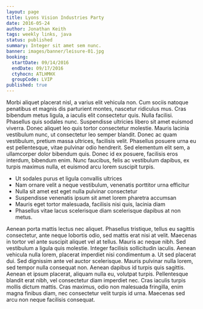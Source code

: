 ```yaml
---
layout: page
title: Lyons Vision Industries Party
date: 2016-05-24
author: Jonathan Keith
tags: weekly links, java
status: published
summary: Integer sit amet sem nunc.
banner: images/banner/leisure-01.jpg
booking:
  startDate: 09/14/2016
  endDate: 09/17/2016
  ctyhocn: ATLHMHX
  groupCode: LVIP
published: true
---
```

Morbi aliquet placerat nisl, a varius elit vehicula non. Cum sociis natoque penatibus et magnis dis parturient montes, nascetur ridiculus mus. Cras bibendum metus ligula, a iaculis elit consectetur quis. Nulla facilisi. Phasellus quis sodales nunc. Suspendisse ultricies libero sit amet euismod viverra. Donec aliquet leo quis tortor consectetur molestie. Mauris lacinia vestibulum nunc, ut consectetur leo semper blandit. Donec ac quam vestibulum, pretium massa ultrices, facilisis velit. Phasellus posuere urna eu est pellentesque, vitae pulvinar odio hendrerit. Sed elementum elit sem, a ullamcorper dolor bibendum quis. Donec id ex posuere, facilisis eros interdum, bibendum enim. Nunc faucibus, felis ac vestibulum dapibus, ex turpis maximus nulla, et euismod arcu lorem suscipit turpis.

* Ut sodales purus et ligula convallis ultrices
* Nam ornare velit a neque vestibulum, venenatis porttitor urna efficitur
* Nulla sit amet est eget nulla pulvinar consectetur
* Suspendisse venenatis ipsum sit amet lorem pharetra accumsan
* Mauris eget tortor malesuada, facilisis nisi quis, lacinia diam
* Phasellus vitae lacus scelerisque diam scelerisque dapibus at non metus.

Aenean porta mattis lectus nec aliquet. Phasellus tristique, tellus eu sagittis consectetur, ante neque lobortis odio, sed mattis erat nisi at velit. Maecenas in tortor vel ante suscipit aliquet vel at tellus. Mauris ac neque nibh. Sed vestibulum a ligula quis molestie. Integer facilisis sollicitudin iaculis. Aenean vehicula nulla lorem, placerat imperdiet nisi condimentum a. Ut sed placerat dui. Sed dignissim ante vel auctor scelerisque. Mauris pulvinar nulla lorem, sed tempor nulla consequat non. Aenean dapibus id turpis quis sagittis. Aenean et ipsum placerat, aliquam nulla eu, volutpat turpis. Pellentesque blandit erat nibh, vel consectetur diam imperdiet nec. Cras iaculis turpis mollis dictum mattis. Cras maximus, odio non malesuada fringilla, enim magna finibus diam, nec consectetur velit turpis id urna. Maecenas sed arcu non neque facilisis consequat.
